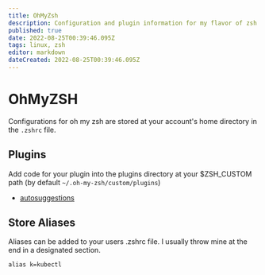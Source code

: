 ```yaml
---
title: OhMyZsh
description: Configuration and plugin information for my flavor of zsh
published: true
date: 2022-08-25T00:39:46.095Z
tags: linux, zsh
editor: markdown
dateCreated: 2022-08-25T00:39:46.095Z
---
```


# OhMyZSH

Configurations for oh my zsh are stored at your account's home directory in the `.zshrc` file. 

## Plugins

Add code for your plugin into the plugins directory at your $ZSH_CUSTOM path (by default `~/.oh-my-zsh/custom/plugins`)


- [autosuggestions](https://github.com/zsh-users/zsh-autosuggestions/blob/master/INSTALL.md)

## Store Aliases

Aliases can be added to your users .zshrc file. I usually throw mine at the end in a designated section. 

```
alias k=kubectl
```